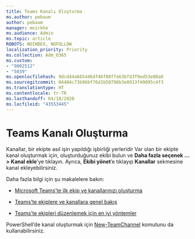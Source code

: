 ```yaml
---
title: Teams Kanalı Oluşturma
ms.author: pebaum
author: pebaum
manager: mnirkhe
ms.audience: Admin
ms.topic: article
ROBOTS: NOINDEX, NOFOLLOW
localization_priority: Priority
ms.collection: Adm_O365
ms.custom:
- "9002512"
- "5039"
ms.openlocfilehash: 9dcd44a665446df46f88ffe63bfd3f9ed53e80a0
ms.sourcegitcommit: 04484c73b96bf76d1b50796b3e8913f49095c4f3
ms.translationtype: HT
ms.contentlocale: tr-TR
ms.lasthandoff: 04/18/2020
ms.locfileid: "43553445"
---
```

# <a name="create-a-teams-channel"></a>Teams Kanalı Oluşturma

Kanallar, bir ekipte asıl işin yapıldığı işbirliği yerleridir Var olan bir ekipte kanal oluşturmak için, oluşturduğunuz ekibi bulun ve **Daha fazla seçenek ... > Kanal ekle**’ye tıklayın. Ayrıca, **Ekibi yönet**’e tıklayıp **Kanallar** sekmesine kanal ekleyebilirsiniz.

Daha fazla bilgi için şu makalelere bakın:

- [Microsoft Teams’te ilk ekip ve kanallarınızı oluşturma](https://docs.microsoft.com/MicrosoftTeams/get-started-with-teams-create-your-first-teams-and-channels)

- [Teams’te ekiplere ve kanallara genel bakış](https://docs.microsoft.com/microsoftteams/teams-channels-overview)

- [Teams’te ekipleri düzenlemek için en iyi yöntemler](https://docs.microsoft.com/MicrosoftTeams/best-practices-organizing)

PowerShell’de kanal oluşturmak için [New-TeamChannel](https://docs.microsoft.com/powershell/module/teams/new-teamchannel?view=teams-ps) komutunu da kullanabilirsiniz. 
